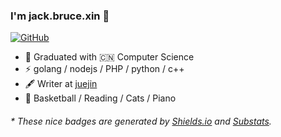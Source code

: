 ### I'm jack.bruce.xin 👋

[![GitHub](https://img.shields.io/badge/dynamic/json?logo=github&label=GitHub&labelColor=495867&color=495867&query=%24.data.totalSubs&url=https%3A%2F%2Fapi.spencerwoo.com%2Fsubstats%2F%3Fsource%3Dgithub%26queryKey%3Dhayschan&style=flat-square)](https://github.com/kobehk)

- 🍻 Graduated with 🇨🇳 Computer Science
- ⚡ golang / nodejs  / PHP / python / c++
- 🖋 Writer at [juejin](https://juejin.cn/user/2963939080536360)
- 🏃 Basketball / Reading / Cats / Piano

<h6>* These nice badges are generated by <a href="https://shields.io/">Shields.io</a> and <a href="https://github.com/spencerwooo/Substats">Substats</a>.</h6>
